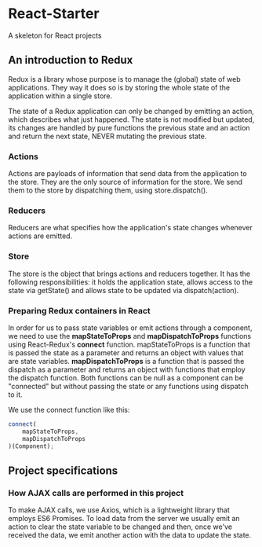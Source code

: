 # React-Starter
A skeleton for React projects

## An introduction to Redux
Redux is a library whose purpose is to manage the (global) state of web applications. They way it does so is by storing the whole state of the application within a single store.

The state of a Redux application can only be changed by emitting an action, which describes what just happened. The state is not modified but updated, its changes are handled by pure functions the previous state and an action and return the next state, NEVER mutating the previous state.

### Actions
Actions are payloads of information that send data from the application to the store. They are the only source of information for the store. We send them to the store by dispatching them, using store.dispatch().

### Reducers
Reducers are what specifies how the application's state changes whenever actions are emitted.

### Store
The store is the object that brings actions and reducers together. It has the following responsibilities: it holds the application state, allows access to the state via getState() and allows state to be updated via dispatch(action).

### Preparing Redux containers in React
In order for us to pass state variables or emit actions through a component, we need to use the **mapStateToProps** and **mapDispatchToProps** functions using React-Redux's **connect** function. mapStateToProps is a function that is passed the state as a parameter and returns an object with values that are state variables. **mapDispatchToProps** is a function that is passed the dispatch as a parameter and returns an object with functions that employ the dispatch function. Both functions can be null as a component can be "connected" but without passing the state or any functions using dispatch to it.

We use the connect function like this:
```javascript
connect(
	mapStateToProps,
	mapDispatchToProps
)(Component);

```

## Project specifications
### How AJAX calls are performed in this project
To make AJAX calls, we use Axios, which is a lightweight library that employs ES6 Promises. To load data from the server we usually emit an action to clear the state variable to be changed and then, once we've received the data, we emit another action with the data to update the state.